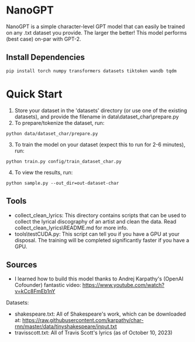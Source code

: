 # NanoGPT

NanoGPT is a simple character-level GPT model that can easily be trained on any .txt dataset you provide. The larger the better! This model performs (best case) on-par with GPT-2.

## Install Dependencies
```
pip install torch numpy transformers datasets tiktoken wandb tqdm
```

# Quick Start
1. Store your dataset in the 'datasets' directory (or use one of the existing datasets), and provide the filename in data\dataset_char\prepare.py
2. To prepare/tokenize the dataset, run:
```
python data/dataset_char/prepare.py
```
3. To train the model on your dataset (expect this to run for 2-6 minutes), run:
```
python train.py config/train_dataset_char.py
```
4. To view the results, run:
```
python sample.py --out_dir=out-dataset-char
```

## Tools
* collect_clean_lyrics: This directory contains scripts that can be used to collect the lyrical discography of an artist and clean the data. Read collect_clean_lyrics\README.md for more info. 
* tools\testCUDA.py: This script can tell you if you have a GPU at your disposal. The training will be completed significantly faster if you have a GPU.

## Sources
* I learned how to build this model thanks to Andrej Karpathy's (OpenAI Cofounder) fantastic video: https://www.youtube.com/watch?v=kCc8FmEb1nY

Datasets:
* shakespeare.txt: All of Shakespeare's work, which can be downloaded at: https://raw.githubusercontent.com/karpathy/char-rnn/master/data/tinyshakespeare/input.txt
* travisscott.txt: All of Travis Scott's lyrics (as of October 10, 2023)